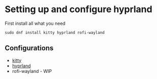# Setting up and configure hyprland

First install all what you need

```
sudo dnf install kitty hyprland rofi-wayland
```
## Configurations

- [kitty](https://github.com/skordas/themes-and-settings/tree/main/kitty)
- [hyprland](https://github.com/skordas/themes-and-settings/tree/main/hyprland)
- rofi-wayland - WIP
